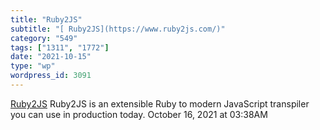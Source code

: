 ```yaml
---
title: "Ruby2JS"
subtitle: "[ Ruby2JS](https://www.ruby2js.com/)"
category: "549"
tags: ["1311", "1772"]
date: "2021-10-15"
type: "wp"
wordpress_id: 3091
---
```

[ Ruby2JS](https://www.ruby2js.com/)
 Ruby2JS is an extensible Ruby to modern JavaScript transpiler you can use in production today.
October 16, 2021 at 03:38AM